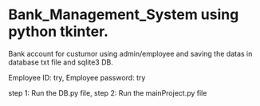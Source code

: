 # Bank_Management_System using python tkinter.

Bank account for custumor using admin/employee and saving the datas in database txt file and sqlite3 DB.

Employee ID: try,
Employee password: try

step 1: Run the DB.py file,
step 2: Run the mainProject.py file
